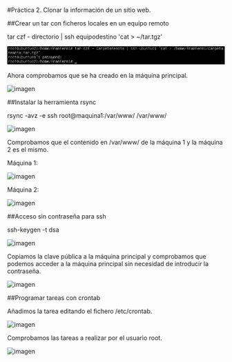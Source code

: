 #Práctica 2. Clonar la información de un sitio web.

##Crear un tar con ficheros locales en un equipo remoto

tar czf - directorio | ssh equipodestino 'cat > ~/tar.tgz'

![imagen](imagenesP2/EjecuciónComandoTar.png)

Ahora comprobamos que se ha creado en la máquina principal.

![imagen](imagenesP2/CarpetaRemotaTar.png)

##Instalar la herramienta rsync

rsync -avz -e ssh root@maquina1:/var/www/ /var/www/

![imagen](imagenesP2/CopiaConRsync.png)

Comprobamos que el contenido en /var/www/ de la máquina 1 y la máquina 2 es el mismo.

Máquina 1:

![imagen](imagenesP2/ContenidoWWWUbuntu01.png)

Máquina 2:

![imagen](imagenesP2/ContenidoWWWUbuntu02.png)

##Acceso sin contraseña para ssh

ssh-keygen -t dsa

![imagen](imagenesP2/GenerarClavePublicaUbuntu02.png)

Copiamos la clave pública a la máquina principal y comprobamos que podemos acceder a la máquina principal 
sin necesidad de introducir la contraseña.

![imagen](imagenesP2/sshUbuntu01SinKey.png)

##Programar tareas con crontab

Añadimos la tarea editando el fichero /etc/crontab.

![imagen](imagenesP2/TareasCrontab.png)

Comprobamos las tareas a realizar por el usuario root.

![imagen](imagenesP2/ContenidoCrontabRoot.png)
